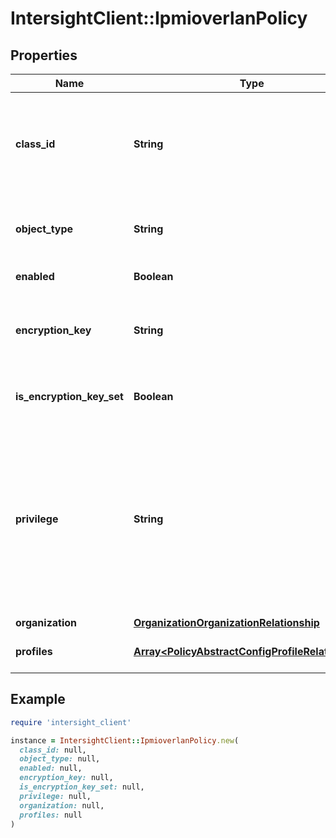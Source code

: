 # IntersightClient::IpmioverlanPolicy

## Properties

| Name | Type | Description | Notes |
| ---- | ---- | ----------- | ----- |
| **class_id** | **String** | The fully-qualified name of the instantiated, concrete type. This property is used as a discriminator to identify the type of the payload when marshaling and unmarshaling data. | [default to &#39;ipmioverlan.Policy&#39;] |
| **object_type** | **String** | The fully-qualified name of the instantiated, concrete type. The value should be the same as the &#39;ClassId&#39; property. | [default to &#39;ipmioverlan.Policy&#39;] |
| **enabled** | **Boolean** | State of the IPMI Over LAN service on the endpoint. | [optional][default to true] |
| **encryption_key** | **String** | The encryption key to use for IPMI communication. It should have an even number of hexadecimal characters and not exceed 40 characters. | [optional] |
| **is_encryption_key_set** | **Boolean** | Indicates whether the value of the &#39;encryptionKey&#39; property has been set. | [optional][readonly][default to false] |
| **privilege** | **String** | The highest privilege level that can be assigned to an IPMI session on a server. * &#x60;admin&#x60; - Privilege to perform all actions available through IPMI. * &#x60;user&#x60; - Privilege to perform some functions through IPMI but restriction on performing administrative tasks. * &#x60;read-only&#x60; - Privilege to view information throught IPMI but restriction on making any changes. | [optional][default to &#39;admin&#39;] |
| **organization** | [**OrganizationOrganizationRelationship**](OrganizationOrganizationRelationship.md) |  | [optional] |
| **profiles** | [**Array&lt;PolicyAbstractConfigProfileRelationship&gt;**](PolicyAbstractConfigProfileRelationship.md) | An array of relationships to policyAbstractConfigProfile resources. | [optional] |

## Example

```ruby
require 'intersight_client'

instance = IntersightClient::IpmioverlanPolicy.new(
  class_id: null,
  object_type: null,
  enabled: null,
  encryption_key: null,
  is_encryption_key_set: null,
  privilege: null,
  organization: null,
  profiles: null
)
```

